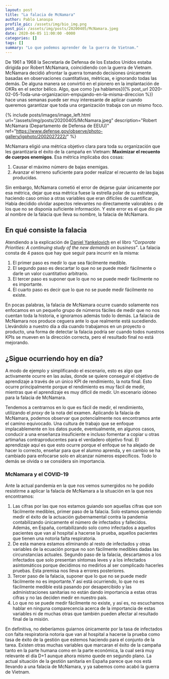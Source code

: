```yaml
---
layout: post
title: "La falacia de McNamara"
author: Pablo Lanaspa
profile_pic: /assets/img/bio_img.png
post_pic: /assets/img/posts/20200405/McNamara.jpeg
date: 2020-04-05 11:00:00 -0000
categories: []
tags: []
summary: "Lo que podemos aprender de la guerra de Vietnam."
---
```


De 1961 a 1968 la Secretaría de Defensa de los Estados Unidos estaba dirigida por Robert McNamara, coincidiendo con la guerra de Vietnam. McNamara decidió afrontar la guerra tomando decisiones únicamente basadas en observaciones cuantitativas, métricas, e ignorando todas las demás. De alguna manera se convirtió en el pionero en la implantación de OKRs en el sector bélico. Algo, que como [ya hablamos]({% post_url 2020-02-05-Toda-una-organizacion-empujando-en-la-misma-direccion %}) hace unas semanas puede ser muy interesante de aplicar cuando queremos garantizar que toda una organización trabaja con un mismo foco.

{% include posts/images/image_left.html url="/assets/img/posts/20200405/McNamara.jpeg" description="Robert McNamara (Departamento de Defensa de EEUU)" ref="https://www.defense.gov/observe/photo-gallery/igphoto/2002027222/" %}

McNamara eligió una métrica objetivo clara para toda su organización que les garantizaría el éxito de la campaña en Vietnam: **Maximizar el recuento de cuerpos enemigos**. Esa métrica implicaba dos cosas:
1. Causar el máximo número de bajas enemigas.
2. Avanzar el terreno suficiente para poder realizar el recuento de las bajas producidas.

Sin embargo, McNamara cometió el error de dejarse guiar únicamente por esa métrica, dejar que esa métrica fuese la estrella polar de su estrategia, haciendo caso omiso a otras variables que eran difíciles de cuantificar. Había decidido olvidar aspectos relevantes no directamente valorables o de los que no se disponía suficiente información. Y este error es el que dio pie al nombre de la falacia que lleva su nombre, la falacia de McNamara.

## En qué consiste la falacia

Atendiendo a la explicación de [Daniel Yankelovich](https://en.wikipedia.org/wiki/Daniel_Yankelovich) en el libro *“Corporate Priorities: A continuing study of the new demands on business”*. La falacia consta de 4 pasos que hay que seguir para incurrir en la misma:
1. El primer paso es medir lo que sea fácilmente medible.
2. El segundo paso es descartar lo que no se puede medir fácilmente o darle un valor cuantitativo arbitrario.
3. El tercer paso es suponer que lo que no se puede medir fácilmente no es importante.
4. El cuarto paso es decir que lo que no se puede medir fácilmente no existe.

En pocas palabras, la falacia de McNamara ocurre cuando solamente nos enfocamos en un pequeño grupo de números fáciles de medir que no nos cuentan toda la historia, e ignoramos además todo lo demás. La falacia de McNamara nos produce ceguera ante lo que realmente está sucediendo. Llevándolo a nuestro día a día cuando trabajamos en un proyecto o producto, una forma de detectar la falacia podría ser cuando todos nuestros KPIs se mueven en la dirección correcta, pero el resultado final no está mejorando.

## ¿Sigue ocurriendo hoy en día?

A modo de ejemplo y simplificando el escenario, esto es algo que activamente ocurre en las aulas, donde se quiere conseguir el objetivo de aprendizaje a través de un único KPI de rendimiento, la nota final. Esto ocurre principalmente porque el rendimiento es muy fácil de medir, mientras que el aprendizaje es muy difícil de medir. Un escenario idóneo para la falacia de McNamara.

Tendemos a centrarnos en lo que es fácil de medir, el rendimiento, utilizando el *proxy* de la nota del examen. Aplicando la falacia de McNamara, podemos observar que potencialmente nos encontramos ante el camino equivocado. Una cultura de trabajo que se enfoque implacablemente en los datos puede, eventualmente, en algunos casos, conducir a una enseñanza insuficiente e incluso fomentar a copiar u otras artimañas contraproducentes para el verdadero objetivo final. El aprendizaje aquí es que esto ocurre porque el enfoque se ha alejado de hacer lo correcto, enseñar para que el alumno aprenda, y en cambio se ha cambiado para enfocarse solo en alcanzar números específicos. Todo lo demás se olvida o se considera sin importancia.

### McNamara y el COVID-19

Ante la actual pandemia en la que nos vemos sumergidos no he podido resistirme a aplicar la falacia de McNamara a la situación en la que nos encontramos:
1. Las cifras por las que nos estamos guiando son aquellas cifras que son fácilmente medibles, primer paso de la falacia. Solo estamos queriendo medir el éxito de la actuación gubernamental contra la pandemia contabilizando únicamente el número de infectados y fallecidos. Además, en España, contabilizando solo como infectados a aquellos pacientes que van al hospital a hacerse la prueba, aquellos pacientes que tienen una notoria falta respiratoria.
2. De esta manera estamos eliminando al resto de infectados y otras variables de la ecuación porque no son fácilmente medibles dadas las circunstancias actuales. Segundo paso de la falacia, descartamos a los infectados que solo presentan síntomas leves y a los infectados asintomáticos porque decidimos no medirlos al ser complicado hacerles pruebas. Esta premisa nos lleva a errores posteriores.
3. Tercer paso de la falacia, suponer que lo que no se puede medir fácilmente no es importante.Y así está ocurriendo, lo que no es fácilmente medible está pasando por desapercibido y las administraciones sanitarias no están dando importancia a estas otras cifras y no las deciden medir en nuestro país.
4. Lo que no se puede medir fácilmente no existe, y así es, no escuchamos hablar en ninguna comparecencia acerca de la importancia de estas variables ni de muchas otras que también pueden afectar al resultado final de la misión.

En definitiva, no deberíamos guiarnos únicamente por la tasa de infectados con falta respiratoria notoria que van al hospital a hacerse la prueba como tasa de éxito de la gestión que estemos haciendo para el conjunto de la tarea. Existen otras muchas variables que marcaran el éxito de la campaña tanto en la parte humana como en la parte económica, la cual será muy relevante el día D+1 aunque ahora mismo quede en segundo plano. La actual situación de la gestión sanitaria en España parece que nos está llevando a una falacia de McNamara, y ya sabemos como acabó la guerra de Vietnam.